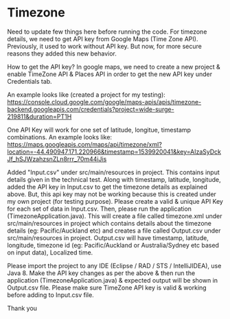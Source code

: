 # Timezone

Need to update few things here before running the code. For timezone details, we need to get API key from Google Maps (Time Zone API). Previously, it used to work without API key. But now, for more secure reasons they added this new behavior. 

How to get the API key?
In google maps, we need to create a new project & enable TimeZone API & Places API in order to get the new API key under Credentials tab. 

An example looks like (created a project for my testing): 
https://console.cloud.google.com/google/maps-apis/apis/timezone-backend.googleapis.com/credentials?project=wide-surge-219811&duration=PT1H


One API Key will work for one set of latitude, longitue, timestamp combinations. 
An example looks like:
https://maps.googleapis.com/maps/api/timezone/xml?location=-44.490947,171.220966&timestamp=1539920041&key=AIzaSyDckJf_hSJWzahzsnZLn8rrr_70m44iJis

Added "Input.csv" under src/main/resources in project. This contains input details given in the technical test. Along with timestamp, latitude, longitude, added the API key in Input.csv to get the timezone details as explained above. But, this api key may not be working because this is created under my own project (for testing purpose). Please create a valid & unique API Key for each set of data in Input.csv. Then, please run the application (TimezoneApplication.java). This will create a file called timezone.xml under src/main/resources in project which contains details about the timezone details (eg: Pacific/Auckland etc) and creates a file called Output.csv under src/main/resources in project. Output.csv will have timestamp, latitude, longitude, timezone id (eg: Pacific/Auckland or Australia/Sydney etc based on input data), Localized time. 

Please import the project to any IDE (Eclipse / RAD / STS / IntelliJIDEA), use Java 8. Make the API key changes as per the above & then run the application (TimezoneApplication.java) & expected output will be shown in Output.csv file. Please make sure TimeZone API key is valid & working before adding to Input.csv file.

Thank you

